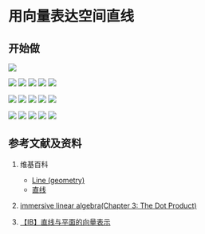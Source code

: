 ﻿# 用向量表达空间直线

## 开始做

![](/images/线性代数/用向量表达空间解析几何中的线和面等/用向量表达空间直线/1a1.jpg)

![](/images/线性代数/用向量表达空间解析几何中的线和面等/用向量表达空间直线/2a1.jpg)
![](/images/线性代数/用向量表达空间解析几何中的线和面等/用向量表达空间直线/2a2.jpg)
![](/images/线性代数/用向量表达空间解析几何中的线和面等/用向量表达空间直线/2a3.jpg)
![](/images/线性代数/用向量表达空间解析几何中的线和面等/用向量表达空间直线/2a4.jpg)
![](/images/线性代数/用向量表达空间解析几何中的线和面等/用向量表达空间直线/2a5.jpg)

![](/images/线性代数/用向量表达空间解析几何中的线和面等/用向量表达空间直线/3a1.jpg)
![](/images/线性代数/用向量表达空间解析几何中的线和面等/用向量表达空间直线/3a2.jpg)
![](/images/线性代数/用向量表达空间解析几何中的线和面等/用向量表达空间直线/3a3.jpg)
![](/images/线性代数/用向量表达空间解析几何中的线和面等/用向量表达空间直线/3a4.jpg)
![](/images/线性代数/用向量表达空间解析几何中的线和面等/用向量表达空间直线/3a5.jpg)

![](/images/线性代数/用向量表达空间解析几何中的线和面等/用向量表达空间直线/4a1.jpg)
![](/images/线性代数/用向量表达空间解析几何中的线和面等/用向量表达空间直线/4a2.jpg)
![](/images/线性代数/用向量表达空间解析几何中的线和面等/用向量表达空间直线/4a3.jpg)
![](/images/线性代数/用向量表达空间解析几何中的线和面等/用向量表达空间直线/4a4.jpg)
![](/images/线性代数/用向量表达空间解析几何中的线和面等/用向量表达空间直线/4a5.jpg)

## 参考文献及资料

1. 维基百科
	- [Line (geometry)](https://en.wikipedia.org/wiki/Line_(geometry)) 
	- [直线](https://zh.wikipedia.org/wiki/%E7%9B%B4%E7%BA%BF) 

2. [immersive linear algebra(Chapter 3: The Dot Product)](http://immersivemath.com/ila/ch03_dotproduct/ch03.html)
3. [【IB】直线与平面的向量表示](https://zhuanlan.zhihu.com/p/73397884)
